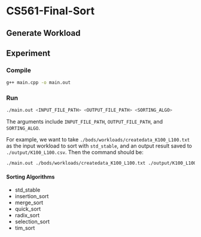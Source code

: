 # CS561-Final-Sort

## Generate Workload

<!-- TODO: Add instructions to use BoDS -->

## Experiment

### Compile

```sh
g++ main.cpp -o main.out
```

### Run

```sh
./main.out <INPUT_FILE_PATH> <OUTPUT_FILE_PATH> <SORTING_ALGO>
```

The arguments include `INPUT_FILE_PATH`, `OUTPUT_FILE_PATH`, and `SORTING_ALGO`.

For example, we want to take `./bods/workloads/createdata_K100_L100.txt` as the input workload to sort with `std_stable`, and an output result saved to `./output/K100_L100.csv`. Then the command should be:

```sh
./main.out ./bods/workloads/createdata_K100_L100.txt ./output/K100_L100.csv std_stable
```

#### Sorting Algorithms

- std_stable
- insertion_sort
- merge_sort
- quick_sort
- radix_sort
- selection_sort
- tim_sort
<!-- - [ ] KL-addaptive Sort -->
<!-- - [ ] Hybrid Sort -->
